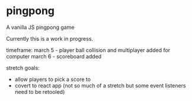 # pingpong
A vanilla JS pingpong game

Currently this is a work in progress.  

timeframe:
march 5 - player ball collision and multiplayer added for computer
march 6 - scoreboard added

stretch goals:
- allow players to pick a score to
- covert to react app (not so much of a stretch but some event listeners need to be retooled)
